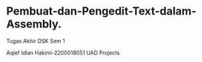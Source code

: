 # Pembuat-dan-Pengedit-Text-dalam-Assembly.
Tugas Akhir DSK Sem 1

Aqief Idlan Hakimi-2200018051
UAD Projects
